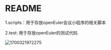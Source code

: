 # README

1.scripts：用于存放openEuler会议小程序的相关脚本

2.test: 用于存放openEuler的测试代码

![1700321972275](assets/1700321972275.png)

